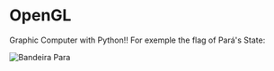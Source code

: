 # OpenGL
Graphic Computer with Python!!
For exemple the flag of Pará's State:

![Bandeira Para](https://user-images.githubusercontent.com/102835316/185722818-5a7db404-4504-4b1e-9f5a-218ee5e2d997.png)
